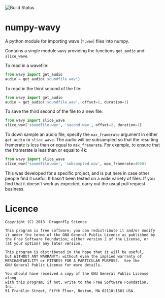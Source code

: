 ![Build Status](https://travis-ci.org/dragonfly-science/numpy-wavy.png)

numpy-wavy
==========

A python module for importing wave (`*.wav`) files into numpy. 

Contains a single module `wavy` providing the functions `get_audio` and `slice_wave`.

To read in a wavefile:

```py
from wavy import get_audio
audio = get_audio('soundfile.wav')
```

To read in the third second of the file:
```py
from wavy import get_audio
audio = get_audio('soundfile.wav', offset=2, duration=1)
```

To save the third second of the file to a new file:
```py
from wavy import slice_wave
slice_wav('soundfile.wav', 'second.wav', offset=2, duration=1)
```
To down sample an audio file, specify the `max_framerate` argument in either
`get_audio` or `slice_wave`. The audio will be
subsampled so that  the resulting framerate is less than or equal to `max_framerate`.
For example, to ensure that the framerate is less than or equal to 4k:
```py
from wavy import slice_wave
slice_wav('soundfile.wav', 'subsampled.wav', max_framerate=4000)
```



This was developed for a specific project, and is put here in
case other people find it useful. It hasn't been tested on a wide variety
of files. If you find that it doesn't work as expected, carry
out the usual pull request business.

Licence
=======

    Copyright (C) 2013  Dragonfly Science

    This program is free software; you can redistribute it and/or modify
    it under the terms of the GNU General Public License as published by
    the Free Software Foundation; either version 2 of the License, or
    (at your option) any later version.

    This program is distributed in the hope that it will be useful,
    but WITHOUT ANY WARRANTY; without even the implied warranty of
    MERCHANTABILITY or FITNESS FOR A PARTICULAR PURPOSE.  See the
    GNU General Public License for more details.

    You should have received a copy of the GNU General Public License along
    with this program; if not, write to the Free Software Foundation, Inc.,
    51 Franklin Street, Fifth Floor, Boston, MA 02110-1301 USA.

